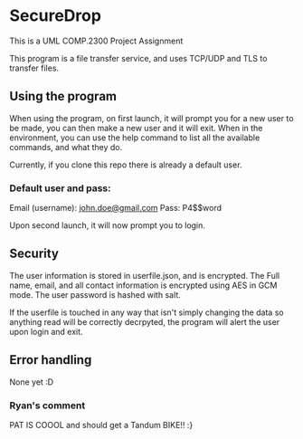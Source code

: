 # SecureDrop
This is a UML COMP.2300 Project Assignment

This program is a file transfer service, and uses TCP/UDP and TLS to transfer files.

## Using the program

When using the program, on first launch, it will prompt you for a new user to be made, you can then make a new user and it will exit.
When in the environment, you can use the help command to list all the available commands, and what they do.


Currently, if you clone this repo there is already a default user.
### Default user and pass:
Email (username): john.doe@gmail.com
Pass: P4$$word

Upon second launch, it will now prompt you to login.


## Security
The user information is stored in userfile.json, and is encrypted.
The Full name, email, and all contact information is encrypted using AES in GCM mode.
The user password is hashed with salt.

If the userfile is touched in any way that isn't simply changing the data so anything read will be correctly decrpyted, the program will alert the user upon login and exit.


## Error handling
None yet :D



### Ryan's comment
PAT IS COOOL and should get a Tandum BIKE!! :}